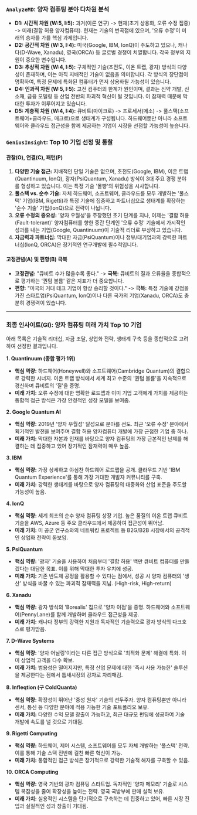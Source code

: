 ### `AnalyzeMD`: 양자 컴퓨팅 분야 다차원 분석

*   **D1: 시간적 차원 (W:5, I:5):** 과거(이론 연구) -> 현재(초기 상용화, 오류 수정 집중) -> 미래(결함 허용 양자컴퓨터). 현재는 기술의 변곡점에 있으며, '오류 수정'이 미래의 승자를 가를 핵심 과제입니다.
*   **D2: 공간적 차원 (W:3, I:4):** 미국(Google, IBM, IonQ)이 주도하고 있으나, 캐나다(D-Wave, Xanadu), 영국(ORCA) 등 글로벌 경쟁이 치열합니다. 각국 정부의 지원이 중요한 변수입니다.
*   **D3: 추상적 차원 (W:4, I:5):** 구체적인 기술(초전도, 이온 트랩, 광자) 방식의 다양성이 존재하며, 이는 아직 지배적인 기술이 없음을 의미합니다. 각 방식의 장단점이 명확하여, 특정 문제에 특화된 컴퓨터가 먼저 상용화될 가능성이 있습니다.
*   **D4: 인과적 차원 (W:5, I:5):** 고전 컴퓨터의 한계가 원인이며, 결과는 신약 개발, 신소재, 금융 모델링 등 산업 전반의 파괴적 혁신이 될 것입니다. 이 잠재력 때문에 막대한 투자가 이루어지고 있습니다.
*   **D5: 계층적 차원 (W:4, I:4):** 큐비트(마이크로) -> 프로세서(메소) -> 풀스택(소프트웨어+클라우드, 매크로)으로 생태계가 구성됩니다. 하드웨어뿐만 아니라 소프트웨어와 클라우드 접근성을 함께 제공하는 기업이 시장을 선점할 가능성이 높습니다.

### `GeniusInsight`: Top 10 기업 선정 및 통찰

#### 관찰(O), 연결(C), 패턴(P)
1.  **다양한 기술 접근:** 지배적인 단일 기술은 없으며, 초전도(Google, IBM), 이온 트랩(Quantinuum, IonQ), 광자(PsiQuantum, Xanadu) 방식이 3대 주요 경쟁 분야를 형성하고 있습니다. 이는 특정 기술 '몰빵'의 위험성을 시사합니다.
2.  **풀스택 vs. 순수 기술:** 자체 하드웨어, 소프트웨어, 클라우드를 모두 개발하는 '풀스택' 기업(IBM, Rigetti)과 특정 기술에 집중하고 파트너십으로 생태계를 확장하는 '순수 기술' 기업(IonQ)으로 전략이 나뉩니다.
3.  **오류 수정의 중요성:** '양자 우월성'을 주장했던 초기 단계를 지나, 이제는 '결함 허용(Fault-tolerant)' 양자컴퓨터를 향한 중간 단계인 '오류 수정' 기술에서 가시적인 성과를 내는 기업(Google, Quantinuum)이 기술적 리더로 부상하고 있습니다.
4.  **자금력과 파트너십:** 막대한 자금(PsiQuantum)이나 정부/대기업과의 강력한 파트너십(IonQ, ORCA)은 장기적인 연구개발에 필수적입니다.

#### 고정관념(A) 및 편향(B) 극복
*   **고정관념:** "큐비트 수가 많을수록 좋다." -> **극복:** 큐비트의 질과 오류율을 종합적으로 평가하는 '퀀텀 볼륨' 같은 지표가 더 중요합니다.
*   **편향:** "미국의 거대 테크 기업이 항상 승리할 것이다." -> **극복:** 특정 기술에 강점을 가진 스타트업(PsiQuantum, IonQ)이나 다른 국가의 기업(Xanadu, ORCA)도 충분히 경쟁력이 있습니다.

---

### 최종 인사이트(GI): 양자 컴퓨팅 미래 가치 Top 10 기업

아래 목록은 기술적 리더십, 자금 조달, 상업화 전략, 생태계 구축 등을 종합적으로 고려하여 선정한 결과입니다.

**1. Quantinuum (종합 평가 1위)**
*   **핵심 역량:** 하드웨어(Honeywell)와 소프트웨어(Cambridge Quantum)의 결합으로 강력한 시너지. 이온 트랩 방식에서 세계 최고 수준의 '퀀텀 볼륨'을 지속적으로 경신하며 큐비트의 '질'을 증명.
*   **미래 가치:** 오류 수정에 대한 명확한 로드맵과 이미 기업 고객에게 가치를 제공하는 통합적 접근 방식은 가장 안정적인 성장 모델을 보여줌.

**2. Google Quantum AI**
*   **핵심 역량:** 2019년 '양자 우월성' 달성으로 분야를 선도. 최근 '오류 수정' 분야에서 획기적인 발전을 보여주며 결함 허용 양자컴퓨터 개발에 가장 근접한 기업 중 하나.
*   **미래 가치:** 막대한 자본과 인재를 바탕으로 양자 컴퓨팅의 가장 근본적인 난제를 해결하는 데 집중하고 있어 장기적인 잠재력이 매우 높음.

**3. IBM**
*   **핵심 역량:** 가장 상세하고 야심찬 하드웨어 로드맵을 공개. 클라우드 기반 'IBM Quantum Experience'를 통해 가장 거대한 개발자 커뮤니티를 구축.
*   **미래 가치:** 강력한 생태계를 바탕으로 양자 컴퓨팅의 대중화와 산업 표준을 주도할 가능성이 높음.

**4. IonQ**
*   **핵심 역량:** 세계 최초의 순수 양자 컴퓨팅 상장 기업. 높은 품질의 이온 트랩 큐비트 기술을 AWS, Azure 등 주요 클라우드에서 제공하여 접근성이 뛰어남.
*   **미래 가치:** 미 공군 연구소와의 네트워킹 프로젝트 등 B2G/B2B 시장에서의 공격적인 상업화 전략이 돋보임.

**5. PsiQuantum**
*   **핵심 역량:** '광자' 기술을 사용하여 처음부터 '결함 허용' 백만 큐비트 컴퓨터를 만들겠다는 대담한 목표. 이를 위해 막대한 투자 유치에 성공.
*   **미래 가치:** 기존 반도체 공정을 활용할 수 있다는 점에서, 성공 시 양자 컴퓨터의 '생산' 방식을 바꿀 수 있는 파괴적 잠재력을 지님. (High-risk, High-return)

**6. Xanadu**
*   **핵심 역량:** 광자 방식의 'Borealis' 칩으로 '양자 이점'을 증명. 하드웨어와 소프트웨어(PennyLane)를 함께 개발하며 클라우드 접근성을 제공.
*   **미래 가치:** 캐나다 정부의 강력한 지원과 독자적인 기술력으로 광자 방식의 다크호스로 평가받음.

**7. D-Wave Systems**
*   **핵심 역량:** '양자 어닐링'이라는 다른 접근 방식으로 '최적화 문제' 해결에 특화. 이미 상업적 고객을 다수 확보.
*   **미래 가치:** 범용성은 떨어지지만, 특정 산업 문제에 대한 '즉시 사용 가능한' 솔루션을 제공한다는 점에서 틈새시장의 강자로 자리매김.

**8. Infleqtion (구 ColdQuanta)**
*   **핵심 역량:** 확장성이 뛰어난 '중성 원자' 기술의 선두주자. 양자 컴퓨팅뿐만 아니라 센서, 통신 등 다양한 분야에 적용 가능한 기술 포트폴리오 보유.
*   **미래 가치:** 다양한 수익 모델 창출이 가능하고, 최근 대규모 펀딩에 성공하여 기술 개발에 속도를 낼 것으로 기대됨.

**9. Rigetti Computing**
*   **핵심 역량:** 하드웨어, 제어 시스템, 소프트웨어를 모두 자체 개발하는 '풀스택' 전략. 이를 통해 기술 스택 전반에 걸친 빠른 혁신이 가능.
*   **미래 가치:** 통합적인 접근 방식은 장기적으로 강력한 기술적 해자를 구축할 수 있음.

**10. ORCA Computing**
*   **핵심 역량:** 영국 기반의 광자 컴퓨팅 스타트업. 독자적인 '양자 메모리' 기술로 시스템 복잡성을 줄여 확장성을 높이는 전략. 영국 국방부에 판매 실적 보유.
*   **미래 가치:** 실용적인 시스템을 단기적으로 구축하는 데 집중하고 있어, 빠른 시장 진입과 실질적인 성과 창출이 기대됨.